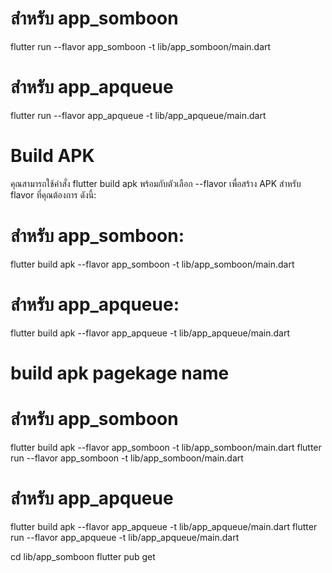# สำหรับ app_somboon
flutter run --flavor app_somboon -t lib/app_somboon/main.dart

# สำหรับ app_apqueue
flutter run --flavor app_apqueue -t lib/app_apqueue/main.dart

# Build APK
คุณสามารถใช้คำสั่ง flutter build apk พร้อมกับตัวเลือก --flavor เพื่อสร้าง APK สำหรับ flavor ที่คุณต้องการ ดังนี้:

# สำหรับ app_somboon:
flutter build apk --flavor app_somboon -t lib/app_somboon/main.dart

# สำหรับ app_apqueue:
flutter build apk --flavor app_apqueue -t lib/app_apqueue/main.dart




# build apk pagekage name

# สำหรับ app_somboon
flutter build apk --flavor app_somboon -t lib/app_somboon/main.dart
flutter run --flavor app_somboon -t lib/app_somboon/main.dart

# สำหรับ app_apqueue
flutter build apk --flavor app_apqueue -t lib/app_apqueue/main.dart
flutter run --flavor app_apqueue -t lib/app_apqueue/main.dart


cd lib/app_somboon
flutter pub get

